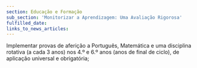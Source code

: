 ```yaml
---
section: Educação e Formação
sub_section: 'Monitorizar a Aprendizagem: Uma Avaliação Rigorosa'
fulfilled_date:
links_to_news_articles:
---
```


Implementar provas de aferição a Português, Matemática e uma disciplina rotativa (a cada 3 anos) nos 4.º e 6.º anos (anos de final de ciclo), de aplicação universal e obrigatória;